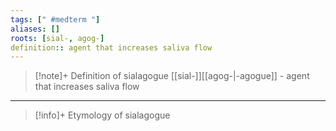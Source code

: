 ```yaml
---
tags: [" #medterm "]
aliases: []
roots: [sial-, agog-]
definition:: agent that increases saliva flow
---
```

>[!note]+ Definition of sialagogue
>[[sial-]][[agog-|-agogue]] - agent that increases saliva flow
___
>[!info]+ Etymology of sialagogue

